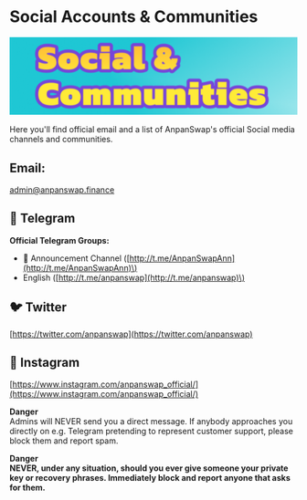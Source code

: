 # Social Accounts & Communities

![](img-telegram-2021-09-10-19-47-57.png)

Here you'll find official email and a list of AnpanSwap's official Social media channels and communities.

## Email:   
admin@anpanswap.finance

## 💬 Telegram

**Official Telegram Groups:**

* 📣 Announcement Channel \([http://t.me/AnpanSwapAnn](http://t.me/AnpanSwapAnn)\) 
* English \([http://t.me/anpanswap](http://t.me/anpanswap)\) 

## 🐦 Twitter

[https://twitter.com/anpanswap](https://twitter.com/anpanswap)

## 🤳 Instagram

[https://www.instagram.com/anpanswap_official/](https://www.instagram.com/anpanswap_official/)

**Danger**  
Admins will NEVER send you a direct message. If anybody approaches you directly on e.g. Telegram pretending to represent customer support, please block them and report spam.

**Danger**  
**NEVER, under any situation, should you ever give someone your private key or recovery phrases. Immediately block and report anyone that asks for them.**